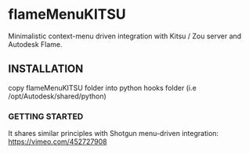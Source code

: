 # flameMenuKITSU

Minimalistic context-menu driven integration with Kitsu / Zou server and Autodesk Flame.

## INSTALLATION

copy flameMenuKITSU folder into python hooks folder (i.e /opt/Autodesk/shared/python)

### GETTING STARTED

It shares similar principles with Shotgun menu-driven integration:
https://vimeo.com/452727908
